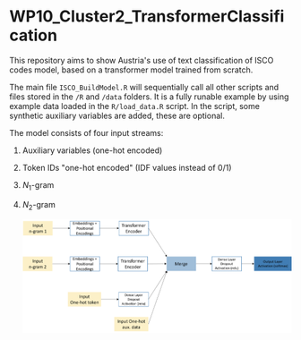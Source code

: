 # WP10_Cluster2_TransformerClassification

This repository aims to show Austria's use of text classification of ISCO codes model, based on a transformer model trained from scratch.

The main file `ISCO_BuildModel.R` will sequentially call all other scripts and files stored in the `/R` and `/data` folders. It is a fully runable example by using example data loaded in the `R/load_data.R` script. In the script, some synthetic auxiliary variables are added, these are optional.

The model consists of four input streams:

1.  Auxiliary variables (one-hot encoded)

2.  Token IDs "one-hot encoded" (IDF values instead of 0/1)

3.  $N_1$-gram

4.  $N_2$-gram

    ![Model Architecture](img/model_architekur.png)
